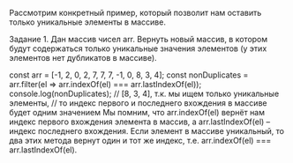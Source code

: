 Рассмотрим конкретный пример, который позволит нам оставить только уникальные элементы в массиве.

Задание 1. Дан массив чисел arr. Вернуть новый массив, в котором будут содержаться только уникальные значения элементов (у этих элементов нет дубликатов в массиве).

const arr = [-1, 2, 0, 2, 7, 7, 7, -1, 0, 8, 3, 4]; const nonDuplicates = arr.filter(el => arr.indexOf(el) === arr.lastIndexOf(el));
console.log(nonDuplicates); // [8, 3, 4], т.к. мы ищем только уникальные элементы, 
// то индекс первого и последнего вхождения в массиве будет одним значением 
Мы помним, что arr.indexOf(el) вернёт нам индекс первого вхождения элемента в массив,
а arr.lastIndexOf(el) – индекс последнего вхождения. Если элемент в массиве уникальный,
то два этих метода вернут один и тот же индекс, т.е. arr.indexOf(el) === arr.lastIndexOf(el).
